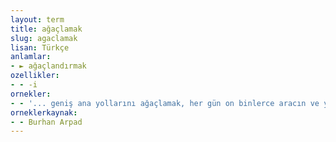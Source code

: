 ```yaml
---
layout: term
title: ağaçlamak
slug: agaclamak
lisan: Türkçe
anlamlar:
- ► ağaçlandırmak
ozellikler:
- - -i
ornekler:
- - '... geniş ana yollarını ağaçlamak, her gün on binlerce aracın ve yayanın geçtiği o ana yolları yeşil gölgeli yüce ağaçlarla bezemek ...'
orneklerkaynak:
- - Burhan Arpad
---
```

